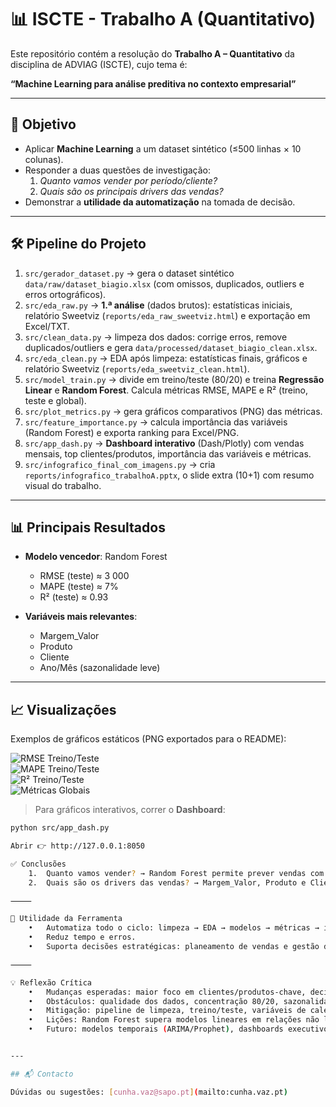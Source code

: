 # 📊 ISCTE - Trabalho A (Quantitativo)

Este repositório contém a resolução do **Trabalho A – Quantitativo** da disciplina de ADVIAG (ISCTE), cujo tema é:

**“Machine Learning para análise preditiva no contexto empresarial”**

---

## 🎯 Objetivo
- Aplicar **Machine Learning** a um dataset sintético (≤500 linhas × 10 colunas).  
- Responder a duas questões de investigação:
  1. *Quanto vamos vender por período/cliente?*  
  2. *Quais são os principais drivers das vendas?*  
- Demonstrar a **utilidade da automatização** na tomada de decisão.  

---

## 🛠️ Pipeline do Projeto

1. `src/gerador_dataset.py` → gera o dataset sintético `data/raw/dataset_biagio.xlsx` (com omissos, duplicados, outliers e erros ortográficos).  
2. `src/eda_raw.py` → **1.ª análise** (dados brutos): estatísticas iniciais, relatório Sweetviz (`reports/eda_raw_sweetviz.html`) e exportação em Excel/TXT.  
3. `src/clean_data.py` → limpeza dos dados: corrige erros, remove duplicados/outliers e gera `data/processed/dataset_biagio_clean.xlsx`.  
4. `src/eda_clean.py` → EDA após limpeza: estatísticas finais, gráficos e relatório Sweetviz (`reports/eda_sweetviz_clean.html`).  
5. `src/model_train.py` → divide em treino/teste (80/20) e treina **Regressão Linear** e **Random Forest**. Calcula métricas RMSE, MAPE e R² (treino, teste e global).  
6. `src/plot_metrics.py` → gera gráficos comparativos (PNG) das métricas.  
7. `src/feature_importance.py` → calcula importância das variáveis (Random Forest) e exporta ranking para Excel/PNG.  
8. `src/app_dash.py` → **Dashboard interativo** (Dash/Plotly) com vendas mensais, top clientes/produtos, importância das variáveis e métricas.  
9. `src/infografico_final_com_imagens.py` → cria `reports/infografico_trabalhoA.pptx`, o slide extra (10+1) com resumo visual do trabalho.  

---

## 📊 Principais Resultados

- **Modelo vencedor**: Random Forest  
  - RMSE (teste) ≈ 3 000  
  - MAPE (teste) ≈ 7%  
  - R² (teste) ≈ 0.93  

- **Variáveis mais relevantes**:  
  - Margem_Valor  
  - Produto  
  - Cliente  
  - Ano/Mês (sazonalidade leve)  

---

## 📈 Visualizações

Exemplos de gráficos estáticos (PNG exportados para o README):

![RMSE Treino/Teste](reports/plot_rmse_treino_teste.png)  
![MAPE Treino/Teste](reports/plot_mape_treino_teste.png)  
![R² Treino/Teste](reports/plot_r2_treino_teste.png)  
![Métricas Globais](reports/plot_metricas_globais.png)  

> Para gráficos interativos, correr o **Dashboard**:
```bash
python src/app_dash.py

Abrir 👉 http://127.0.0.1:8050

✅ Conclusões
	1.	Quanto vamos vender? → Random Forest permite prever vendas com erro médio de ~7%.
	2.	Quais são os drivers das vendas? → Margem_Valor, Produto e Cliente são os principais fatores explicativos.

⸻

🏢 Utilidade da Ferramenta
	•	Automatiza todo o ciclo: limpeza → EDA → modelos → métricas → insights.
	•	Reduz tempo e erros.
	•	Suporta decisões estratégicas: planeamento de vendas e gestão de clientes/produtos prioritários.

⸻

💡 Reflexão Crítica
	•	Mudanças esperadas: maior foco em clientes/produtos-chave, decisões mais data-driven.
	•	Obstáculos: qualidade dos dados, concentração 80/20, sazonalidade.
	•	Mitigação: pipeline de limpeza, treino/teste, variáveis de calendário.
	•	Lições: Random Forest supera modelos lineares em relações não lineares.
	•	Futuro: modelos temporais (ARIMA/Prophet), dashboards executivos, integração contínua.


---

## 📬 Contacto

Dúvidas ou sugestões: [cunha.vaz@sapo.pt](mailto:cunha.vaz.pt)
